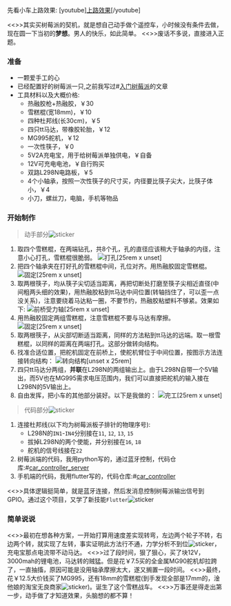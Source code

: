 先看小车上路效果:
[youtube][上路效果](https://www.youtube.com/embed/4ldY5mIPzvU)[/youtube]

<<>>其实买树莓派的契机，就是想自己动手做个遥控车，小时候没有条件去做，现在圆一下当初的**梦想**。男人的快乐，如此简单。
<<>>废话不多说，直接进入正题。

### 准备

* 一颗爱手工的心
* 已经配置好的树莓派一只,之前我写过#[入门树莓派](https://blog.halberd.cn/articles/1147)的文章
* 工具材料以及大概价格:
    * 热融胶枪+热融胶，￥30
    * 雪糕棍(宽18mm)，￥10
    * 四种杜邦线(长30cm)，￥5
    * 四只tt马达，带橡胶轮胎，￥12
    * MG995舵机，￥12
    * 一次性筷子，￥0
    * 5V2A充电宝，用于给树莓派单独供电，￥自备
    * 12V可充电电池，￥自行购买
    * 双路L298N电路板，￥5
    * 4个小轴承，按照一次性筷子的尺寸买，内径要比筷子尖大，比筷子体小，￥4
    * 小刀，螺丝刀，电脑，手机等物品

### 开始制作

> 动手部分![sticker](yellow-face/54)

1. 取四个雪糕棍，在两端钻孔，共8个孔，孔的直径应该稍大于轴承的内径，注意小心打孔，雪糕棍很脆弱。
   ![打孔[25rem x unset]](https://z3.ax1x.com/2021/04/15/c2GvGV.jpg)
2. 把四个轴承夹在打好孔的雪糕棍中间，孔位对齐。用热融胶固定雪糕棍。
   ![固定[25rem x unset]](https://z3.ax1x.com/2021/04/15/c2GjP0.jpg)
3. 取两根筷子，均从筷子尖切适当距离，再把切断处打磨至筷子尖相近直径(中间粗两头细的效果)，用热融胶粘到tt马达中间位置(转轴挡住了，可以歪一点没关系)，注意要绕着马达粘一圈，不要节约，热融胶粘塑料不够紧。效果如下:
   ![前桥受力轴[25rem x unset]](https://z3.ax1x.com/2021/04/15/c2Gx2T.jpg)
4. 用热融胶固定两组雪糕棍，注意雪糕棍不要与马达有摩擦。
   ![固定[25rem x unset]](https://z3.ax1x.com/2021/04/15/c2JCqJ.jpg)
5. 取两根筷子，从尖部切断适当距离，同样的方法粘到tt马达的远端。取一根雪糕棍，以同样的距离在两端打孔。这部分做转向结构。
6. 找准合适位置，把舵机固定在前桥上，使舵机臂位于中间位置，按图示方法连接转向结构：
   ![转向结构[unset x 25rem]](https://z3.ax1x.com/2021/04/15/c2GzxU.jpg)
7. 四只tt马达分两组，**并联**在L298N的两组输出上。由于L298N自带一个5V输出，而5V也在MG995需求电压范围内，我们可以直接把舵机的输入接在L298N的5V输出上。
8. 自由发挥，把小车的其他部分装好。以下是我做的：
   ![完工[25rem x unset]](https://z3.ax1x.com/2021/04/15/c2J9r4.jpg)

> 代码部分![sticker](aru/133)

1. 连接杜邦线(以下均为树莓派板子排针的物理序号):
    * L298N的`IN1`-`IN4`分别接在`11`, `12`, `13`, `15`
    * 拔掉L298N的两个使能，并分别接在`16`, `18`
    * 舵机的信号线接在`22`
2. 树莓派端的代码，我用python写的，通过蓝牙控制，代码仓库:#[car\_controller_server](https://github.com/yunyuyuan/car_controller_server)
3. 手机端的代码，我用flutter写的，代码仓库:#[car_controller](https://github.com/yunyuyuan/car_controller)

<<>>具体逻辑挺简单，就是蓝牙连接，然后发消息控制树莓派输出信号到GPIO。通过这个项目，又学了新技能`Flutter`![sticker](aru/61)

### 简单说说

<<>>最初在想各种方案，一开始打算用速度差实现转弯，左边两个轮子不转，右边两个转，就实现了左转，事实证明此方法行不通，力学分析不到位![sticker](aru/7)，充电宝那点电流带不动马达。
<<>>过了段时间，狠了狠心，买了块12V，3000mah的锂电池，马达转的贼猛。但是花￥7.5买的全金属MG90舵机却拉跨了，一直抽搐，原因可能是没用轴承摩擦太大，遂又搁置一段时间。
<<>>最终，花￥12.5大价钱买了MG995，还有18mm的雪糕棍(到手发现全部是17mm的，淦他娘的淘宝无良商家![sticker](aru/105))。诞生了这个雪糕战车。
<<>>万事还是得走出第一步，动手做了才知道效果，头脑想的都不算！

